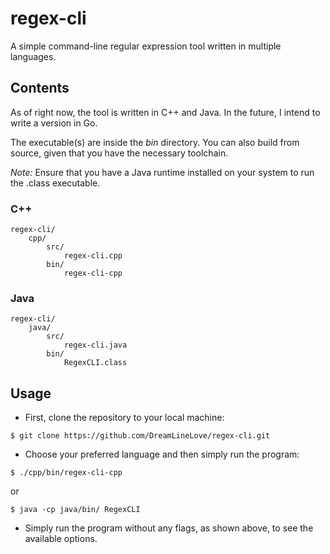 # regex-cli
A simple command-line regular expression tool written in multiple languages.

## Contents
As of right now, the tool is written in C++ and Java.
In the future, I intend to write a version in Go.

The executable(s) are inside the *bin* directory. You can also build from source, given that you have the necessary toolchain. 

*Note:* Ensure that you have a Java runtime installed on your system to run the .class executable.

### C++
```
regex-cli/
    cpp/
        src/
            regex-cli.cpp
        bin/
            regex-cli-cpp
```

### Java
```
regex-cli/
    java/
        src/
            regex-cli.java
        bin/
            RegexCLI.class
```

## Usage

- First, clone the repository to your local machine:
```
$ git clone https://github.com/DreamLineLove/regex-cli.git
```
- Choose your preferred language and then simply run the program:
```
$ ./cpp/bin/regex-cli-cpp
```
or
```
$ java -cp java/bin/ RegexCLI
```
- Simply run the program without any flags, as shown above, to see the available options.
